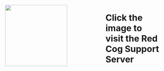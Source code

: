 <div class="container" style="height: auto;overflow: hidden;">
    <div class="right" style="width: 180px;float: right;">
        <h1>Click the image to visit the Red Cog Support Server</h1>
    </div>
    <div class="left" style="width: auto;overflow: hidden;float: none;">
        <p><a href="https://discord.gg/463dJbT"><img src="http://i.imgur.com/8jC15G5.jpg" width="200" height="200"></a></p>
    </div>
</div>

